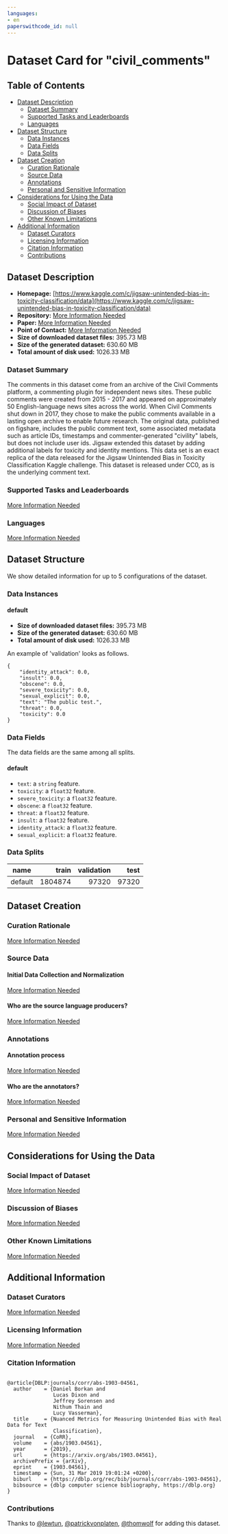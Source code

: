 ```yaml
---
languages:
- en
paperswithcode_id: null
---
```


# Dataset Card for "civil_comments"

## Table of Contents
- [Dataset Description](#dataset-description)
  - [Dataset Summary](#dataset-summary)
  - [Supported Tasks and Leaderboards](#supported-tasks-and-leaderboards)
  - [Languages](#languages)
- [Dataset Structure](#dataset-structure)
  - [Data Instances](#data-instances)
  - [Data Fields](#data-fields)
  - [Data Splits](#data-splits)
- [Dataset Creation](#dataset-creation)
  - [Curation Rationale](#curation-rationale)
  - [Source Data](#source-data)
  - [Annotations](#annotations)
  - [Personal and Sensitive Information](#personal-and-sensitive-information)
- [Considerations for Using the Data](#considerations-for-using-the-data)
  - [Social Impact of Dataset](#social-impact-of-dataset)
  - [Discussion of Biases](#discussion-of-biases)
  - [Other Known Limitations](#other-known-limitations)
- [Additional Information](#additional-information)
  - [Dataset Curators](#dataset-curators)
  - [Licensing Information](#licensing-information)
  - [Citation Information](#citation-information)
  - [Contributions](#contributions)

## Dataset Description

- **Homepage:** [https://www.kaggle.com/c/jigsaw-unintended-bias-in-toxicity-classification/data](https://www.kaggle.com/c/jigsaw-unintended-bias-in-toxicity-classification/data)
- **Repository:** [More Information Needed](https://github.com/huggingface/datasets/blob/master/CONTRIBUTING.md#how-to-contribute-to-the-dataset-cards)
- **Paper:** [More Information Needed](https://github.com/huggingface/datasets/blob/master/CONTRIBUTING.md#how-to-contribute-to-the-dataset-cards)
- **Point of Contact:** [More Information Needed](https://github.com/huggingface/datasets/blob/master/CONTRIBUTING.md#how-to-contribute-to-the-dataset-cards)
- **Size of downloaded dataset files:** 395.73 MB
- **Size of the generated dataset:** 630.60 MB
- **Total amount of disk used:** 1026.33 MB

### Dataset Summary

The comments in this dataset come from an archive of the Civil Comments
platform, a commenting plugin for independent news sites. These public comments
were created from 2015 - 2017 and appeared on approximately 50 English-language
news sites across the world. When Civil Comments shut down in 2017, they chose
to make the public comments available in a lasting open archive to enable future
research. The original data, published on figshare, includes the public comment
text, some associated metadata such as article IDs, timestamps and
commenter-generated "civility" labels, but does not include user ids. Jigsaw
extended this dataset by adding additional labels for toxicity and identity
mentions. This data set is an exact replica of the data released for the
Jigsaw Unintended Bias in Toxicity Classification Kaggle challenge.  This
dataset is released under CC0, as is the underlying comment text.

### Supported Tasks and Leaderboards

[More Information Needed](https://github.com/huggingface/datasets/blob/master/CONTRIBUTING.md#how-to-contribute-to-the-dataset-cards)

### Languages

[More Information Needed](https://github.com/huggingface/datasets/blob/master/CONTRIBUTING.md#how-to-contribute-to-the-dataset-cards)

## Dataset Structure

We show detailed information for up to 5 configurations of the dataset.

### Data Instances

#### default

- **Size of downloaded dataset files:** 395.73 MB
- **Size of the generated dataset:** 630.60 MB
- **Total amount of disk used:** 1026.33 MB

An example of 'validation' looks as follows.
```
{
    "identity_attack": 0.0,
    "insult": 0.0,
    "obscene": 0.0,
    "severe_toxicity": 0.0,
    "sexual_explicit": 0.0,
    "text": "The public test.",
    "threat": 0.0,
    "toxicity": 0.0
}
```

### Data Fields

The data fields are the same among all splits.

#### default
- `text`: a `string` feature.
- `toxicity`: a `float32` feature.
- `severe_toxicity`: a `float32` feature.
- `obscene`: a `float32` feature.
- `threat`: a `float32` feature.
- `insult`: a `float32` feature.
- `identity_attack`: a `float32` feature.
- `sexual_explicit`: a `float32` feature.

### Data Splits

| name  | train |validation|test |
|-------|------:|---------:|----:|
|default|1804874|     97320|97320|

## Dataset Creation

### Curation Rationale

[More Information Needed](https://github.com/huggingface/datasets/blob/master/CONTRIBUTING.md#how-to-contribute-to-the-dataset-cards)

### Source Data

#### Initial Data Collection and Normalization

[More Information Needed](https://github.com/huggingface/datasets/blob/master/CONTRIBUTING.md#how-to-contribute-to-the-dataset-cards)

#### Who are the source language producers?

[More Information Needed](https://github.com/huggingface/datasets/blob/master/CONTRIBUTING.md#how-to-contribute-to-the-dataset-cards)

### Annotations

#### Annotation process

[More Information Needed](https://github.com/huggingface/datasets/blob/master/CONTRIBUTING.md#how-to-contribute-to-the-dataset-cards)

#### Who are the annotators?

[More Information Needed](https://github.com/huggingface/datasets/blob/master/CONTRIBUTING.md#how-to-contribute-to-the-dataset-cards)

### Personal and Sensitive Information

[More Information Needed](https://github.com/huggingface/datasets/blob/master/CONTRIBUTING.md#how-to-contribute-to-the-dataset-cards)

## Considerations for Using the Data

### Social Impact of Dataset

[More Information Needed](https://github.com/huggingface/datasets/blob/master/CONTRIBUTING.md#how-to-contribute-to-the-dataset-cards)

### Discussion of Biases

[More Information Needed](https://github.com/huggingface/datasets/blob/master/CONTRIBUTING.md#how-to-contribute-to-the-dataset-cards)

### Other Known Limitations

[More Information Needed](https://github.com/huggingface/datasets/blob/master/CONTRIBUTING.md#how-to-contribute-to-the-dataset-cards)

## Additional Information

### Dataset Curators

[More Information Needed](https://github.com/huggingface/datasets/blob/master/CONTRIBUTING.md#how-to-contribute-to-the-dataset-cards)

### Licensing Information

[More Information Needed](https://github.com/huggingface/datasets/blob/master/CONTRIBUTING.md#how-to-contribute-to-the-dataset-cards)

### Citation Information

```

@article{DBLP:journals/corr/abs-1903-04561,
  author    = {Daniel Borkan and
               Lucas Dixon and
               Jeffrey Sorensen and
               Nithum Thain and
               Lucy Vasserman},
  title     = {Nuanced Metrics for Measuring Unintended Bias with Real Data for Text
               Classification},
  journal   = {CoRR},
  volume    = {abs/1903.04561},
  year      = {2019},
  url       = {https://arxiv.org/abs/1903.04561},
  archivePrefix = {arXiv},
  eprint    = {1903.04561},
  timestamp = {Sun, 31 Mar 2019 19:01:24 +0200},
  biburl    = {https://dblp.org/rec/bib/journals/corr/abs-1903-04561},
  bibsource = {dblp computer science bibliography, https://dblp.org}
}

```


### Contributions

Thanks to [@lewtun](https://github.com/lewtun), [@patrickvonplaten](https://github.com/patrickvonplaten), [@thomwolf](https://github.com/thomwolf) for adding this dataset.